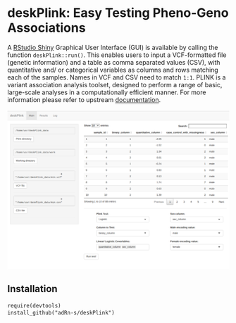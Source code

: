 # deskPlink: Easy Testing Pheno-Geno Associations

A [RStudio Shiny](https://shiny.rstudio.com/) Graphical User Interface (GUI) is
available by calling the function `deskPlink::run()`. This enables users to
input a VCF-formatted file (genetic information) and a table as comma separated
values (CSV), with quantitative and/ or categorical variables as columns and
rows matching each of the samples. Names in VCF and CSV need to match
`1:1`. PLINK is a variant association analysis toolset, designed to perform a
range of basic, large-scale analyses in a computationally efficient manner. For
more information please refer to upstream
[documentation](https://www.cog-genomics.org/plink).

![](img/screen.png)

## Installation

```{r}
require(devtools)
install_github("adRn-s/deskPlink")
```
